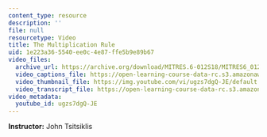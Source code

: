 ```yaml
---
content_type: resource
description: ''
file: null
resourcetype: Video
title: The Multiplication Rule
uid: 1e223a36-5540-ee0c-4e87-ffe5b9e89b67
video_files:
  archive_url: https://archive.org/download/MITRES.6-012S18/MITRES6_012S18_L02-06_300k.mp4
  video_captions_file: https://open-learning-course-data-rc.s3.amazonaws.com/res-6-012-introduction-to-probability-spring-2018/d610297c1f415bbb9cda7d0c4fbd334c_ugzs7dgQ-JE.vtt
  video_thumbnail_file: https://img.youtube.com/vi/ugzs7dgQ-JE/default.jpg
  video_transcript_file: https://open-learning-course-data-rc.s3.amazonaws.com/res-6-012-introduction-to-probability-spring-2018/c22535b6cb3fad2f45dc1e4947ea2afc_ugzs7dgQ-JE.pdf
video_metadata:
  youtube_id: ugzs7dgQ-JE
---
```


**Instructor:** John Tsitsiklis